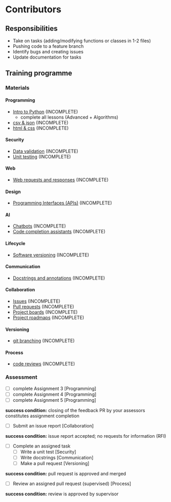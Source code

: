 # Contributors

## Responsibilities

- Take on tasks (adding/modifying functions or classes in 1-2 files)
- Pushing code to a feature branch
- Identify bugs and creating issues
- Update documentation for tasks

## Training programme

### Materials

#### Programming

- [Intro to Python](https://github.com/nyjc-computing/intro-to-python) (INCOMPLETE)
  - complete all lessons (Advanced + Algorithms)
- [csv & json](training/csv-and-json.md) (INCOMPLETE)
- [html & css](training/html-and-css.md) (INCOMPLETE)

#### Security

- [Data validation](training/data-validation.md) (INCOMPLETE)
- [Unit testing](training/unit-testing.md) (INCOMPLETE)

#### Web

- [Web requests and responses](training/web-requests-and-responses.md) (INCOMPLETE)

#### Design

- [Programming Interfaces (APIs)](training/programming-interfaces-apis.md) (INCOMPLETE)

#### AI

- [Chatbots](training/chatbots.md) (INCOMPLETE)
- [Code completion assistants](training/code-completion-assistants.md) (INCOMPLETE)

#### Lifecycle

- [Software versioning](training/software-versioning.md) (INCOMPLETE)

#### Communication

- [Docstrings and annotations](training/docstrings-and-annotations.md) (INCOMPLETE)

#### Collaboration

- [Issues](training/issues.md) (INCOMPLETE)
- [Pull requests](training/pull-requests.md) (INCOMPLETE)
- [Project boards](training/project-boards.md) (INCOMPLETE)
- [Project roadmaps](training/project-roadmaps.md) (INCOMPLETE)

#### Versioning

- [git branching](training/branching-in-git.md) (INCOMPLETE)

#### Process

- [code reviews](training/code-reviews.md) (INCOMPLETE)

### Assessment

- [ ] complete Assignment 3 [Programming]
- [ ] complete Assignment 4 [Programming]
- [ ] complete Assignment 5 [Programming]

**success condition:** closing of the feedback PR by your assessors constitutes assignment completion

- [ ] Submit an issue report [Collaboration]

**success condition:** issue report accepted; no requests for information (RFI)

- [ ] Complete an assigned task
  - [ ] Write a unit test [Security]
  - [ ] Write docstrings [Communication]
  - [ ] Make a pull request [Versioning]

**success condition:** pull request is approved and merged

- [ ] Review an assigned pull request (supervised) [Process]

**success condition:** review is approved by supervisor
